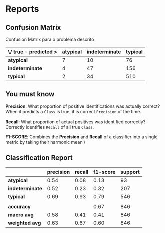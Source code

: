 # Reports

## Confusion Matrix

Confusion Matrix para o problema descrito

 | \\/ true - predicted > | atypical | indeterminate | typical |
| ----------------------- | -------- | ------------- | ------- |
| **atypical** | 7 | 10 | 76 |
| **indeterminate** | 4 | 47 | 156 |
| **typical** | 2 | 34 | 510 |

## You must know

**Precision**: What proportion of positive identifications was actually correct? \
When it predicts a `Class` is true, it is correct `Precision` of the time.

**Recall**: What proportion of actual positives was identified correctly? \
Correctly identifies `Recall` of all true `Class`. 

**F1-SCORE**: Combines the **Precision** and **Recall** of a classifier into a single metric by taking their harmonic mean \

## Classification Report

|               | precision | recall | f1-score | support |
| ------------- | -------- | ------------- | ------- | ------- |
| **atypical**      | 0.54 | 0.08 | 0.13 | 93 |
| **indeterminate** | 0.52 | 0.23 | 0.32 | 207 |
| **typical**       | 0.69 | 0.93 | 0.79 | 546 |
|                   |  |  |  |  |
|  **accuracy**     |      |      | 0.67 | 846 |
|  **macro avg**    | 0.58 | 0.41 | 0.41 | 846 |
|  **weighted avg** | 0.63 | 0.67 | 0.60 | 846 |
